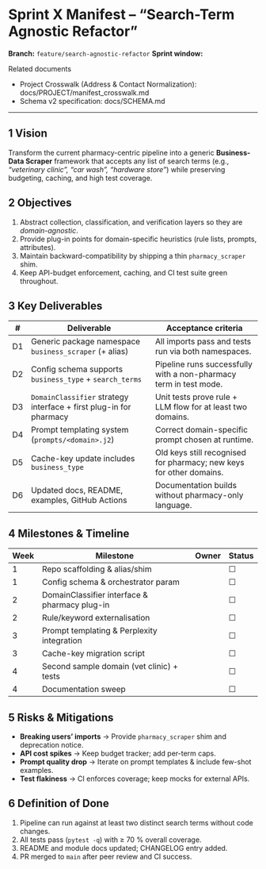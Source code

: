 # Sprint X Manifest – “Search-Term Agnostic Refactor”

**Branch:** `feature/search-agnostic-refactor`
**Sprint window:** <!-- fill dates -->

Related documents
- Project Crosswalk (Address & Contact Normalization): docs/PROJECT/manifest_crosswalk.md
- Schema v2 specification: docs/SCHEMA.md

---
## 1 Vision
Transform the current pharmacy-centric pipeline into a generic **Business-Data Scraper** framework that accepts any list of search terms (e.g., *“veterinary clinic”, “car wash”, “hardware store”*) while preserving budgeting, caching, and high test coverage.

## 2 Objectives
1. Abstract collection, classification, and verification layers so they are *domain-agnostic*.
2. Provide plug-in points for domain-specific heuristics (rule lists, prompts, attributes).
3. Maintain backward-compatibility by shipping a thin `pharmacy_scraper` shim.
4. Keep API-budget enforcement, caching, and CI test suite green throughout.

## 3 Key Deliverables
| # | Deliverable | Acceptance criteria |
|---|-------------|----------------------|
| D1 | Generic package namespace `business_scraper` (+ alias) | All imports pass and tests run via both namespaces. |
| D2 | Config schema supports `business_type` + `search_terms` | Pipeline runs successfully with a non-pharmacy term in test mode. |
| D3 | `DomainClassifier` strategy interface + first plug-in for pharmacy | Unit tests prove rule + LLM flow for at least two domains. |
| D4 | Prompt templating system (`prompts/<domain>.j2`) | Correct domain-specific prompt chosen at runtime. |
| D5 | Cache-key update includes `business_type` | Old keys still recognised for pharmacy; new keys for other domains. |
| D6 | Updated docs, README, examples, GitHub Actions | Documentation builds without pharmacy-only language. |

## 4 Milestones & Timeline
| Week | Milestone | Owner | Status |
|------|-----------|-------|--------|
| 1 | Repo scaffolding & alias/shim | | ☐ |
| 1 | Config schema & orchestrator param | | ☐ |
| 2 | DomainClassifier interface & pharmacy plug-in | | ☐ |
| 2 | Rule/keyword externalisation | | ☐ |
| 3 | Prompt templating & Perplexity integration | | ☐ |
| 3 | Cache-key migration script | | ☐ |
| 4 | Second sample domain (vet clinic) + tests | | ☐ |
| 4 | Documentation sweep | | ☐ |

## 5 Risks & Mitigations
- **Breaking users’ imports** → Provide `pharmacy_scraper` shim and deprecation notice.
- **API cost spikes** → Keep budget tracker; add per-term caps.
- **Prompt quality drop** → Iterate on prompt templates & include few-shot examples.
- **Test flakiness** → CI enforces coverage; keep mocks for external APIs.

## 6 Definition of Done
1. Pipeline can run against at least two distinct search terms without code changes.
2. All tests pass (`pytest -q`) with ≥ 70 % overall coverage.
3. README and module docs updated; CHANGELOG entry added.
4. PR merged to `main` after peer review and CI success.
